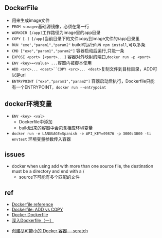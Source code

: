 
## DockerFile
+ 用来生成image文件
+ `FROM <image>`基础源镜像，必须在第一行
+ `WORKDIR [/app]`工作路径为image里的app目录
+ `COPY [.] [/app]`当前目录下的文件copy到image文件的/app目录里
+ `RUN "exe","param1","param2"` build时运行`RUN npm install`,可以多条
+ `CMD ["exe","param1","param2"]` 容器启动后运行,只能一条
+ `EXPOSE <port> [<port>...]` 容器对外映射的端口,`docker run -p <port>`
+ `ENV <key>=<value> ...`容器内被脚本使用
+ `ADD <src>... <dest>``COPY <src>... <dest>`复制文件到目标目录，ADD可以是url
+ `ENTRYPOINT ["exe","param1","param2"]` 容器启动后执行，Dockerfile只能有一个ENTRYPOINT，`docker run --entrypoint`


## docker环境变量
+ `ENV <key> <val>` 
    + Dockerfile中添加
    + build出来的容器中会包含相应环境变量
+ `docker run -e LANGUAGE=Spanish -e API_KEY=09876 -p 3000:3000 -ti envtest` 环境变量参数传入容器


## issues
+ docker when using add with more than one source file, the destination must be a directory and end with a /
    - source下可能有多个匹配的文件


## ref
+ [Dockerfile reference](https://docs.docker.com/engine/reference/builder/)
+ [Dockerfile: ADD vs COPY](https://www.ctl.io/developers/blog/post/dockerfile-add-vs-copy/)
+ [Docker Dockerfile](https://www.runoob.com/docker/docker-dockerfile.html)
+ [深入Dockerfile（一）](https://github.com/qianlei90/Blog/issues/35)
<!-- detail -->
+ [创建尽可能小的 Docker 容器---scratch](https://segmentfault.com/a/1190000000628247)